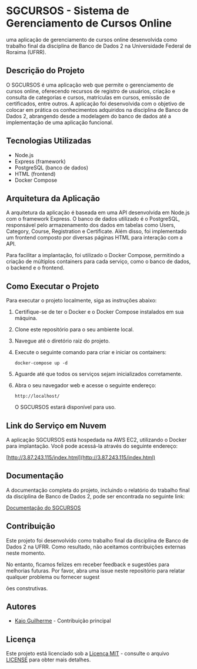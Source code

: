 # SGCURSOS - Sistema de Gerenciamento de Cursos Online
 
uma aplicação de gerenciamento de cursos online desenvolvida como trabalho final da disciplina de Banco de Dados 2 na Universidade Federal de Roraima (UFRR).

## Descrição do Projeto

O SGCURSOS é uma aplicação web que permite o gerenciamento de cursos online, oferecendo recursos de registro de usuários, criação e consulta de categorias e cursos, matrículas em cursos, emissão de certificados, entre outros. A aplicação foi desenvolvida com o objetivo de colocar em prática os conhecimentos adquiridos na disciplina de Banco de Dados 2, abrangendo desde a modelagem do banco de dados até a implementação de uma aplicação funcional.

## Tecnologias Utilizadas

- Node.js
- Express (framework)
- PostgreSQL (banco de dados)
- HTML (frontend)
- Docker Compose

## Arquitetura da Aplicação

A arquitetura da aplicação é baseada em uma API desenvolvida em Node.js com o framework Express. O banco de dados utilizado é o PostgreSQL, responsável pelo armazenamento dos dados em tabelas como Users, Category, Course, Registration e Certificate. Além disso, foi implementado um frontend composto por diversas páginas HTML para interação com a API.

Para facilitar a implantação, foi utilizado o Docker Compose, permitindo a criação de múltiplos containers para cada serviço, como o banco de dados, o backend e o frontend.

## Como Executar o Projeto

Para executar o projeto localmente, siga as instruções abaixo:

1. Certifique-se de ter o Docker e o Docker Compose instalados em sua máquina.
2. Clone este repositório para o seu ambiente local.
3. Navegue até o diretório raiz do projeto.
4. Execute o seguinte comando para criar e iniciar os containers:

   ```
   docker-compose up -d
   ```

5. Aguarde até que todos os serviços sejam inicializados corretamente.
6. Abra o seu navegador web e acesse o seguinte endereço:

   ```
   http://localhost/
   ```

   O SGCURSOS estará disponível para uso.

## Link do Serviço em Nuvem

A aplicação SGCURSOS está hospedada na AWS EC2, utilizando o Docker para implantação. Você pode acessá-la através do seguinte endereço:

[http://3.87.243.115/index.html](http://3.87.243.115/index.html)

## Documentação

A documentação completa do projeto, incluindo o relatório do trabalho final da disciplina de Banco de Dados 2, pode ser encontrada no seguinte link:

[Documentação do SGCURSOS](https://github.com/Kaioguilherme1/SGCURSOS/blob/main/docs/Relatorio_sgcursos_banco_de_dados_II_Kaio_guilherme.pdf)

## Contribuição

Este projeto foi desenvolvido como trabalho final da disciplina de Banco de Dados 2 na UFRR. Como resultado, não aceitamos contribuições externas neste momento.

No entanto, ficamos felizes em receber feedback e sugestões para melhorias futuras. Por favor, abra uma issue neste repositório para relatar qualquer problema ou fornecer sugest

ões construtivas.


## Autores

- [Kaio Guilherme](https://github.com/Kaioguilherme1) - Contribuição principal

## Licença

Este projeto está licenciado sob a [Licença MIT](https://opensource.org/licenses/MIT) - consulte o arquivo [LICENSE](LICENSE) para obter mais detalhes.